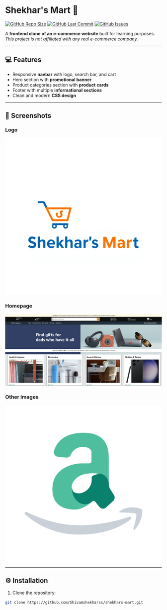 # Shekhar's Mart 🛒

[![GitHub Repo Size](https://img.shields.io/github/repo-size/Shivamshekharss/shekhars-mart?style=for-the-badge)](https://github.com/Shivamshekharss/shekhars-mart) 
[![GitHub Last Commit](https://img.shields.io/github/last-commit/Shivamshekharss/shekhars-mart?style=for-the-badge)](https://github.com/Shivamshekharss/shekhars-mart/commits/main)
[![GitHub Issues](https://img.shields.io/github/issues/Shivamshekharss/shekhars-mart?style=for-the-badge)](https://github.com/Shivamshekharss/shekhars-mart/issues)

A **frontend clone of an e-commerce website** built for learning purposes.  
*This project is not affiliated with any real e-commerce company.*

---

## 💻 Features

- Responsive **navbar** with logo, search bar, and cart  
- Hero section with **promotional banner**  
- Product categories section with **product cards**  
- Footer with multiple **informational sections**  
- Clean and modern **CSS design**

---

## 📸 Screenshots

### Logo
![Logo](public/images/logo.png)

### Homepage
![Website Screenshot](public/images/website-screenshot.png)

### Other Images
![Social Image](public/images/1.png)

---

## ⚙️ Installation

1. Clone the repository:

```bash
git clone https://github.com/Shivamshekharss/shekhars-mart.git
